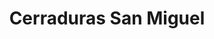 ---
title: "Cerraduras San Miguel"
url: /san-miguel-zinacantepec/cerraduras-san-miguel/
shop: cerrajero
---